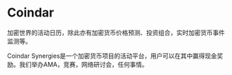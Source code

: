 # 

# Coindar

加密世界的活动日历，除此亦有加密货币价格预测、投资组合，实时加密货币事件监测等。

Coindar Synergies是一个加密货币项目的活动平台，用户可以在其中赢得现金奖励。我们举办AMA，竞赛，网络研讨会，任何事情。

